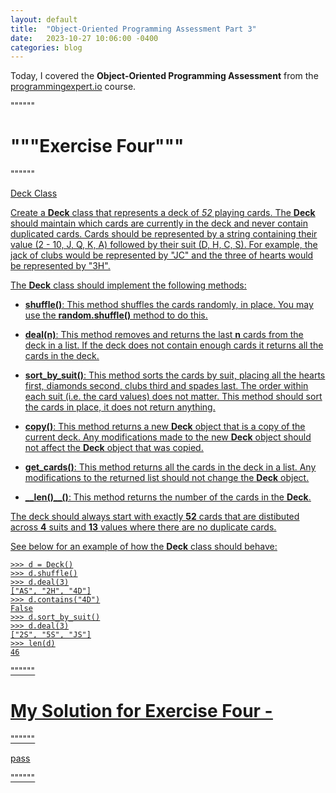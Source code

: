```yaml
---
layout: default
title:  "Object-Oriented Programming Assessment Part 3"
date:   2023-10-27 10:06:00 -0400
categories: blog
---
```

Today, I covered the __Object-Oriented Programming Assessment__ from the [programmingexpert.io][course-site] course.

""""""

# """Exercise Four"""

""""""

<u>Deck Class<u>

Create a __Deck__ class that represents a deck of _52_ playing cards. The __Deck__ should maintain which cards are currently in the deck and never contain duplicated cards. Cards should be represented by a string containing their value (2 - 10, J, Q, K, A) followed by their suit (D, H, C, S). For example, the jack of clubs would be represented by "JC" and the three of hearts would be represented by "3H".

The __Deck__ class should implement the following methods:

- __shuffle()__: This method shuffles the cards randomly, in place. You may use the __random.shuffle()__ method to do this.

- __deal(n)__: This method removes and returns the last __n__ cards from the deck in a list. If the deck does not contain enough cards it returns all the cards in the deck.

- __sort_by_suit()__: This method sorts the cards by suit, placing all the hearts first, diamonds second, clubs third and spades last. The order within each suit (i.e. the card values) does not matter. This method should sort the cards in place, it does not return anything.

- __copy()__: This method returns a new __Deck__ object that is a copy of the current deck. Any modifications made to the new __Deck__ object should not affect the __Deck__ object that was copied.

- __get_cards()__: This method returns all the cards in the deck in a list. Any modifications to the returned list should not change the __Deck__ object.

- __\_\_len()\_\_()__: This method returns the number of the cards in the __Deck__.

The deck should always start with exactly __52__ cards that are distibuted across __4__ suits and __13__ values where there are no duplicate cards.

See below for an example of how the __Deck__ class should behave:

    >>> d = Deck()
    >>> d.shuffle()
    >>> d.deal(3)
    ["AS", "2H", "4D"]
    >>> d.contains("4D")
    False
    >>> d.sort_by_suit()
    >>> d.deal(3)
    ["2S", "5S", "JS"]
    >>> len(d)
    46

""""""

# My Solution for Exercise Four -

""""""

pass

""""""

[course-site]: https://www.programmingexpert.io/index